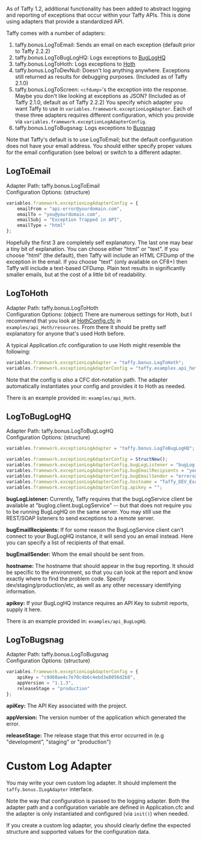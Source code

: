 As of Taffy 1.2, additional functionality has been added to abstract logging and reporting of exceptions that occur within your Taffy APIs. This is done using adapters that provide a standardized API.

Taffy comes with a number of adapters:

1. taffy.bonus.LogToEmail: Sends an email on each exception  (default prior to Taffy 2.2.2)
1. taffy.bonus.LogToBugLogHQ: Logs exceptions to [BugLogHQ](https://github.com/oarevalo/BugLogHQ)
1. taffy.bonus.LogToHoth: Logs exceptions to [Hoth](https://github.com/aarongreenlee/Hoth)
1. taffy.bonus.LogToDevNull: Doesn't log anything anywhere. Exceptions still returned as results for debugging purposes. (Included as of Taffy 2.1.0)
1. taffy.bonus.LogToScreen: `<cfdump>`'s the exception into the response. Maybe you don't like looking at exceptions as JSON? (Included as of Taffy 2.1.0, default as of Taffy 2.2.2)
You specify which adapter you want Taffy to use in `variables.framework.exceptionLogAdapter`. Each of these three adapters requires different configuration, which you provide via `variables.framework.exceptionLogAdapterConfig`.
1. taffy.bonus.LogToBugsnag: Logs exceptions to [Bugsnag](https://bugsnag.com)

Note that Taffy's default is to use LogToEmail; but the default configuration does not have your email address. You should either specify proper values for the email configuration (see below) or switch to a different adapter.

## LogToEmail

Adapter Path: taffy.bonus.LogToEmail<br/>
Configuration Options: (structure)

```javascript
variables.framework.exceptionLogAdapterConfig = {
	emailFrom = "api-error@yourdomain.com",
	emailTo = "you@yourdomain.com",
	emailSubj = "Exception Trapped in API",
	emailType = "html"
};
```

Hopefully the first 3 are completely self explanatory. The last one may bear a tiny bit of explanation. You can choose either "html" or "text". If you choose "html" (the default), then Taffy will include an HTML CFDump of the exception in the email. If you choose "text" (only available on CF8+) then Taffy will include a text-based CFDump. Plain text results in significantly smaller emails, but at the cost of a little bit of readability.

## LogToHoth

Adapter Path: taffy.bonus.LogToHoth<br/>
Configuration Options: (object) There are numerous settings for Hoth, but I recommend that you look at [HothConfig.cfc](https://github.com/atuttle/Taffy/blob/develop/examples/api_Hoth/resources/HothConfig.cfc) in `examples/api_Hoth/resources`. From there it should be pretty self explanatory for anyone that's used Hoth before.

A typical Application.cfc configuration to use Hoth might resemble the following:

```javascript
variables.framework.exceptionLogAdapter = "taffy.bonus.LogToHoth";
variables.framework.exceptionLogAdapterConfig = "taffy.examples.api_hoth.resources.HothConfig";
```

Note that the config is _also_ a CFC dot-notation path. The adapter automatically instantiates your config and provides it to Hoth as needed.


There is an example provided in: `examples/api_Hoth`.

## LogToBugLogHQ

Adapter Path: taffy.bonus.LogToBugLogHQ<br/>
Configuration Options: (structure)

```javascript
variables.framework.exceptionLogAdapter = "taffy.bonus.LogToBugLogHQ";

variables.framework.exceptionLogAdapterConfig = StructNew();
variables.framework.exceptionLogAdapterConfig.bugLogListener = "bugLog.listeners.bugLogListenerWS";
variables.framework.exceptionLogAdapterConfig.bugEmailRecipients = "you@yourdomain.com";
variables.framework.exceptionLogAdapterConfig.bugEmailSender = "errors@yourdomain.com";
variables.framework.exceptionLogAdapterConfig.hostname = "Taffy_DEV_Examples";
variables.framework.exceptionLogAdapterConfig.apikey = "";
```

**bugLogListener:** Currently, Taffy requires that the bugLogService client be available at "buglog.client.bugLogService" -- but that does not require you to be running BugLogHQ on the same server. You may still use the REST/SOAP listeners to send exceptions to a remote server.

**bugEmailRecipients:** If for some reason the BugLogService client can't connect to your BugLogHQ instance, it will send you an email instead. Here you can specify a list of recipients of that email.

**bugEmailSender:** Whom the email should be sent from.

**hostname:** The hostname that should appear in the bug reporting. It should be specific to the environment, so that you can look at the report and know exactly where to find the problem code. Specify dev/staging/production/etc, as well as any other necessary identifying information.

**apikey:** If your BugLogHQ instance requires an API Key to submit reports, supply it here.

There is an example provided in: `examples/api_BugLogHQ`.

## LogToBugsnag

Adapter Path: taffy.bonus.LogToBugsnag<br/>
Configuration Options: (structure)

```javascript
variables.framework.exceptionLogAdapterConfig = {
	apiKey = "c9d60ae4c7e70c4b6c4ebd3e8056d2b8",
	appVersion = "1.1.3",
	releaseStage = "production"
};
```

**apiKey:** The API Key associated with the project.

**appVersion:** The version number of the application which generated the error.

**releaseStage:** The release stage that this error occurred in (e.g "development", "staging" or "production")

# Custom Log Adapter

You may write your own custom log adapter. It should implement the `taffy.bonus.ILogAdapter` interface.

Note the way that configuration is passed to the logging adapter. Both the adapter path and a configuration variable are defined in Application.cfc and the adapter is only instantiated and configured (via `init()`) when needed.

If you create a custom log adapter, you should clearly define the expected structure and supported values for the configuration data.